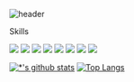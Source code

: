 ![header](https://capsule-render.vercel.app/api?type=waving&color=E3826C&height=250&section=header&text=JeongDongWon&fontSize=90&animation=fadeIn&fontAlignY=38&desc=%20&descAlignY=62&descAlign=62)


Skills<br>

<img src="https://img.shields.io/badge/-Javascript-FFD400?style=flat-square&logo=Javascript&logoColor=black"/> <img src="https://img.shields.io/badge/-React-61DAFB?style=flat-square&logo=React&logoColor=black"/> <img src="https://img.shields.io/badge/-MySQL-4479A1?style=flat-square&logo=MySQL&logoColor=black"/> <img src="https://img.shields.io/badge/-HTML5-E34F26?style=flat-square&logo=HTML5&logoColor=black"/> <img src="https://img.shields.io/badge/-CSS3-1572B6?style=flat-square&logo=CSS3&logoColor=black"/>  <img src="https://img.shields.io/badge/-Node.js-339933?style=flat-square&logo=Node.js&logoColor=black"/> <img src="https://img.shields.io/badge/-MariaDB-003545?style=flat-square&logo=MariaDB&logoColor=black"/> <img src="https://img.shields.io/badge/Python-3766AB?style=flat-square&logo=Python&logoColor=white"/></a>
 
[![*'s github stats](https://github-readme-stats.vercel.app/api?username=dongwon98123)](https://github.com/dongwon98123)      [![Top Langs](https://github-readme-stats.vercel.app/api/top-langs/?username=dongwon98123&layout=compact)](https://github.com/dongwon98123/github-readme-stats)



